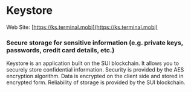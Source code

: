 # Keystore

Web Site: [https://ks.terminal.mobi](https://ks.terminal.mobi)

### Secure storage for sensitive information (e.g. private keys, passwords, credit card details, etc.)

Keystore is an application built on the SUI blockchain. It allows you to securely store confidential information.
Security is provided by the AES encryption algorithm. Data is encrypted on the client side and stored in encrypted form.
Reliability of storage is provided by the SUI blockchain.